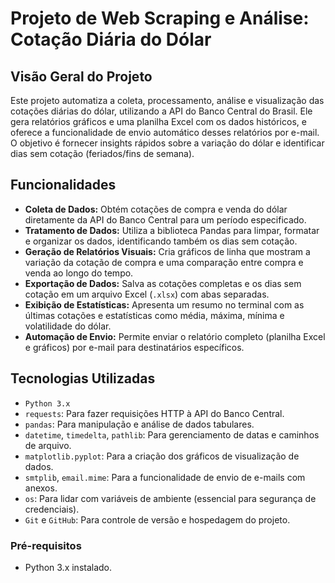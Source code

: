 # Projeto de Web Scraping e Análise: Cotação Diária do Dólar

## Visão Geral do Projeto

Este projeto automatiza a coleta, processamento, análise e visualização das cotações diárias do dólar, utilizando a API do Banco Central do Brasil. Ele gera relatórios gráficos e uma planilha Excel com os dados históricos, e oferece a funcionalidade de envio automático desses relatórios por e-mail. O objetivo é fornecer insights rápidos sobre a variação do dólar e identificar dias sem cotação (feriados/fins de semana).

## Funcionalidades

* **Coleta de Dados:** Obtém cotações de compra e venda do dólar diretamente da API do Banco Central para um período especificado.
* **Tratamento de Dados:** Utiliza a biblioteca Pandas para limpar, formatar e organizar os dados, identificando também os dias sem cotação.
* **Geração de Relatórios Visuais:** Cria gráficos de linha que mostram a variação da cotação de compra e uma comparação entre compra e venda ao longo do tempo.
* **Exportação de Dados:** Salva as cotações completas e os dias sem cotação em um arquivo Excel (`.xlsx`) com abas separadas.
* **Exibição de Estatísticas:** Apresenta um resumo no terminal com as últimas cotações e estatísticas como média, máxima, mínima e volatilidade do dólar.
* **Automação de Envio:** Permite enviar o relatório completo (planilha Excel e gráficos) por e-mail para destinatários específicos.

## Tecnologias Utilizadas

* `Python 3.x`
* `requests`: Para fazer requisições HTTP à API do Banco Central.
* `pandas`: Para manipulação e análise de dados tabulares.
* `datetime`, `timedelta`, `pathlib`: Para gerenciamento de datas e caminhos de arquivo.
* `matplotlib.pyplot`: Para a criação dos gráficos de visualização de dados.
* `smtplib`, `email.mime`: Para a funcionalidade de envio de e-mails com anexos.
* `os`: Para lidar com variáveis de ambiente (essencial para segurança de credenciais).
* `Git` e `GitHub`: Para controle de versão e hospedagem do projeto.

### Pré-requisitos
* Python 3.x instalado.
